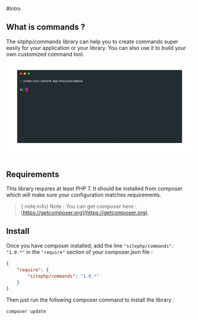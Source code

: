 #Intro

## What is commands ?

The sitphp/commands library can help you to create commands super easily for your application or your library. You can also use it to build your own customized command tool.

![command showcase](img/command_showcase.gif)

## Requirements

This library requires at least PHP 7. It should be installed from composer which will make sure your configuration matches requirements.
 > {.note.info} Note : You can get composer here : [https://getcomposer.org](https://getcomposer.org).

        
## Install
Once you have composer installed, add the line `"sitephp/commands": "1.0.*"` in the `"require"` section of your composer.json file :
    
```json
{
    "require": {
        "sitephp/commands": "1.0.*"
    }
}
```

Then just run the following composer command to install the library :

```bash
composer update
```
